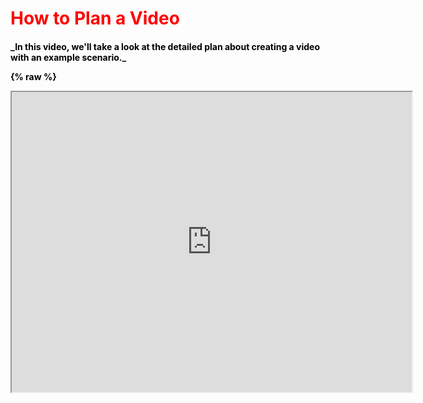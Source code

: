 <h1 style="color:red;"> How to Plan a Video

<h4 style="color:black;"> _In this video, we'll take a look at the detailed plan about creating a video with an example scenario._

{% raw %}

<iframe src="https://drive.google.com/file/d/0B7WrhFqfMcogVm5TRVhMXy03d2M/preview" width="640" height="480"></iframe>
